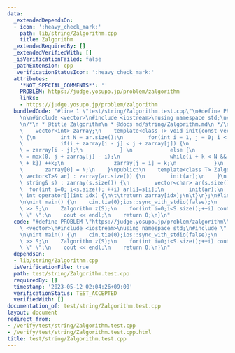 ```yaml
---
data:
  _extendedDependsOn:
  - icon: ':heavy_check_mark:'
    path: lib/string/Zalgorithm.cpp
    title: Zalgorithm
  _extendedRequiredBy: []
  _extendedVerifiedWith: []
  _isVerificationFailed: false
  _pathExtension: cpp
  _verificationStatusIcon: ':heavy_check_mark:'
  attributes:
    '*NOT_SPECIAL_COMMENTS*': ''
    PROBLEM: https://judge.yosupo.jp/problem/zalgorithm
    links:
    - https://judge.yosupo.jp/problem/zalgorithm
  bundledCode: "#line 1 \"test/string/Zalgorithm.test.cpp\"\n#define PROBLEM \"https://judge.yosupo.jp/problem/zalgorithm\"\
    \n\n#include <vector>\n#include <iostream>\nusing namespace std;\n#line 1 \"lib/string/Zalgorithm.cpp\"\
    \n/*\n * @title Zalgorithm\n * @docs md/string/Zalgorithm.md\n */\nclass Zalgorithm{\n\
    \    vector<int> zarray;\n    template<class T> void init(const vector<T>& ar)\
    \ {\n        int N = ar.size();\n        for(int i = 1, j = 0; i < N; ++i) {\n\
    \            if(i + zarray[i - j] < j + zarray[j]) {\n                zarray[i]\
    \ = zarray[i - j];\n            } \n            else {\n                int k\
    \ = max(0, j + zarray[j] - i);\n                while(i + k < N && ar[k] == ar[i\
    \ + k]) ++k;\n                zarray[j = i] = k;\n            }\n        }\n \
    \       zarray[0] = N;\n    }\npublic:\n    template<class T> Zalgorithm(const\
    \ vector<T>& ar) : zarray(ar.size()) {\n        init(ar);\n    }\n    Zalgorithm(const\
    \ string& s) : zarray(s.size()) {\n        vector<char> ar(s.size());\n      \
    \  for(int i=0; i<s.size(); ++i) ar[i]=s[i];\n        init(ar);\n    }\n\tinline\
    \ int operator[](int idx) {\n\t\treturn zarray[idx];\n\t}\n};\n#line 7 \"test/string/Zalgorithm.test.cpp\"\
    \n\nint main() {\n    cin.tie(0);ios::sync_with_stdio(false);\n    string S; cin\
    \ >> S;\n    Zalgorithm z(S);\n    for(int i=0;i<S.size();++i) cout << z[i] <<\
    \ \" \";\n    cout << endl;\n    return 0;\n}\n"
  code: "#define PROBLEM \"https://judge.yosupo.jp/problem/zalgorithm\"\n\n#include\
    \ <vector>\n#include <iostream>\nusing namespace std;\n#include \"../../lib/string/Zalgorithm.cpp\"\
    \n\nint main() {\n    cin.tie(0);ios::sync_with_stdio(false);\n    string S; cin\
    \ >> S;\n    Zalgorithm z(S);\n    for(int i=0;i<S.size();++i) cout << z[i] <<\
    \ \" \";\n    cout << endl;\n    return 0;\n}\n"
  dependsOn:
  - lib/string/Zalgorithm.cpp
  isVerificationFile: true
  path: test/string/Zalgorithm.test.cpp
  requiredBy: []
  timestamp: '2023-05-12 02:04:26+09:00'
  verificationStatus: TEST_ACCEPTED
  verifiedWith: []
documentation_of: test/string/Zalgorithm.test.cpp
layout: document
redirect_from:
- /verify/test/string/Zalgorithm.test.cpp
- /verify/test/string/Zalgorithm.test.cpp.html
title: test/string/Zalgorithm.test.cpp
---
```

